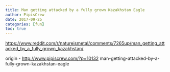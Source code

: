 ```yaml
---
title: Man getting attacked by a fully grown Kazakhstan Eagle
author: PipisCrew
date: 2017-09-25
categories: [fun]
toc: true
---
```


https://www.reddit.com/r/natureismetal/comments/7265up/man_getting_attacked_by_a_fully_grown_kazakhstan/

origin - http://www.pipiscrew.com/?p=10132 man-getting-attacked-by-a-fully-grown-kazakhstan-eagle